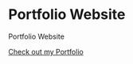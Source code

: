 # Portfolio Website
Portfolio Website

[Check out my Portfolio](https://ravikiran009.github.io/Portfolio-Website.github.io/)
